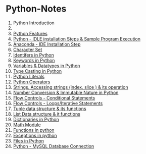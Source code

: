 # Python-Notes


<ol>
<li>Python Introduction <li>
<li><a href="https://github.com/kothakondachandhar/Python-Notes/blob/main/Python%20Featurs.pdf">Python Features </a></li>
<li><a href="https://github.com/kothakondachandhar/Python-Notes/blob/main/Python%20IDLE%20Installation%20%26%20Sample%20Program%20Execution.pdf">Python - IDLE installation Steps & Sample Program Execution</a></li>
<li><a href="https://github.com/kothakondachandhar/Python-Notes/blob/main/Anaconda%20Installation%20Steps.pdf">Anaconda - IDE Installation Step </a></li>
<li><a href="https://github.com/kothakondachandhar/Python-Notes/blob/main/Character%20Set.pdf">Character Set</a></li>
<li><a href="https://github.com/kothakondachandhar/Python-Notes/blob/main/Identifiers%20in%20Python.pdf">Identifers in Python</a></li>
<li><a href="https://github.com/kothakondachandhar/Python-Notes/blob/main/Keywords%20in%20Python.pdf">Keywords in Python</a></li>
<li><a href="https://github.com/kothakondachandhar/Python-Notes/blob/main/Variables%20%26%20Data%20types%20in%20Python.ipynb"> Variables & Datatypes in Python</a></li>
<li><a href="https://github.com/kothakondachandhar/Python-Notes/blob/main/Type%20Casting%20in%20Python.ipynb">Type Casting in Python</a></li>
<li><a href="https://github.com/kothakondachandhar/Python-Notes/blob/main/Python%20Literals.ipynb">Python Literals</a></li>
<li><a href="https://github.com/kothakondachandhar/Python-Notes/blob/main/Python%20Operators.pdf"> Python Operators</a></li>
<li><a href="https://github.com/kothakondachandhar/Python-Notes/blob/main/Strings%20-%20in%20Python.ipynb">Strings, Accessing strings (index, slice ) & its operation</a></li>
<li><a href="https://github.com/kothakondachandhar/Python-Notes/blob/main/Converting_Numbering_System_%26_Basic_Data_types_and_Immutability_Nature.ipynb"> Number Conversion & Immutable Nature in Python</a></li>
<li><a href="https://github.com/kothakondachandhar/Python-Notes/blob/main/Flow%20Controls%20-%20Conditional%20Statements.ipynb">Flow Controls - Conditional Statements</a></li>
<li><a href="https://github.com/kothakondachandhar/Python-Notes/blob/main/Flow%20Controls%20-%20Loops%20%20or%20Iterative%20Statements.ipynb">Flow Controls - Loops/Iterative Statements</a></li>
<li><a href="https://github.com/kothakondachandhar/Python-Notes/blob/main/Tuple%20Data%20Structures.ipynb">Tuple data structure & its functions</a></li>
<li><a href="https://github.com/kothakondachandhar/Python-Notes/blob/main/List%20Data%20Structure.ipynb">List Data structure & it functions</a></li>
<li><a href="https://github.com/kothakondachandhar/Python-Notes/blob/main/Dictionary%20Notes.ipynb">Dictionaries in Python </a></li>
<li><a href="https://github.com/kothakondachandhar/Python-Notes/blob/main/Math%20module.ipynb">Math Module</a></li>
<li><a href="https://github.com/kothakondachandhar/Python-Notes/blob/main/Functions%20in%20python.pdf"> Functions in python</a></li>
<li><a href="https://github.com/kothakondachandhar/Python-Notes/blob/main/Exceptions%20in%20Python.ipynb"> Exceptions in python</a></li>
<li><a href="https://github.com/kothakondachandhar/Python-Notes/blob/main/Files%20in%20python-notes.ipynb">Files in Python </a></li>
<li><a href="https://github.com/kothakondachandhar/Python-Notes/blob/main/Python%20MySQL%20Database%20Connection%20using%20MySQL%20Connector.ipynb"> Python - MySQL Database Connection </a></li>
</ol>


